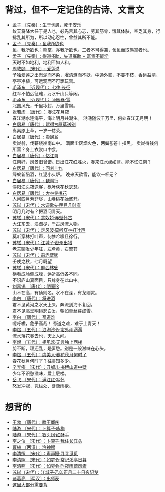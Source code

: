 # 背过，但不一定记住的古诗、文言文

* [孟子 〔先秦〕: 生于忧患，死于安乐](https://so.gushiwen.cn/shiwenv_ff66d475ee44.aspx) \
故天将降大任于是人也，必先苦其心志，劳其筋骨，饿其体肤，空乏其身，行拂乱其所为，所以动心忍性，曾益其所不能。
* [孟子 〔先秦〕: 鱼我所欲也](https://so.gushiwen.cn/shiwenv_740f1087a38c.aspx) \
鱼，我所欲也；熊掌，亦我所欲也。二者不可得兼，舍鱼而取熊掌者也。
* [孟子 〔先秦〕: 得道多助，失道寡助 + 富贵不能淫](https://so.gushiwen.cn/shiwenv_7e7dc2489f5f.aspx)\
天时不如地利，地利不如人和。
* [周敦颐 〔宋代〕: 爱莲说](https://so.gushiwen.cn/shiwenv_6d2dcbe80f96.aspx)\
予独爱莲之出淤泥而不染，濯清涟而不妖，中通外直，不蔓不枝，香远益清，亭亭净植，可远观而不可亵玩焉。
* [毛泽东 〔近现代〕： 七律·长征](https://so.gushiwen.cn/shiwenv_a1e7559dada7.aspx)\
红军不怕远征难，万水千山只等闲。
* [毛泽东 〔近现代〕： 沁园春·雪](https://so.gushiwen.cn/shiwenv_202a800b9239.aspx)\
北国风光，千里冰封，万里雪飘。
* [张若虚 〔唐代〕： 春江花月夜](https://so.gushiwen.cn/shiwenv_3aed26d1fa99.aspx)\
春江潮水连海平，海上明月共潮生。
滟滟随波千万里，何处春江无月明！
* [白居易〔唐代〕: 赋得古原草送别](https://so.gushiwen.cn/shiwenv_b7820a12ebaa.aspx)\
离离原上草，一岁一枯荣。
* [白居易〔唐代〕: 卖炭翁](https://so.gushiwen.cn/shiwenv_2716dfb4d439.aspx)\
卖炭翁，伐薪烧炭南山中。
满面尘灰烟火色，两鬓苍苍十指黑。
卖炭得钱何所营？身上衣裳口中食。
* [白居易〔唐代〕: 忆江南](https://so.gushiwen.cn/shiwenv_6ad0636b01a9.aspx)\
江南好，风景旧曾谙。日出江花红胜火，春来江水绿如蓝。能不忆江南？
* [白居易〔唐代〕: 问刘十九](https://so.gushiwen.cn/shiwenv_d09fef17613b.aspx)\
绿蚁新醅酒，红泥小火炉。
晚来天欲雪，能饮一杯无？
* [白居易〔唐代〕: 琵琶行](https://so.gushiwen.cn/shiwenv_0581b0ba8bb4.aspx)\
浔阳江头夜送客，枫叶荻花秋瑟瑟。
* [白居易〔唐代〕: 大林寺桃花](https://so.gushiwen.cn/shiwenv_5e26797704a7.aspx)\
人间四月芳菲尽，山寺桃花始盛开。
* [苏轼〔宋代〕：水调歌头·明月几时有](https://so.gushiwen.cn/shiwenv_632c5beb84eb.aspx)\
明月几时有？把酒问青天。
* [苏轼〔宋代〕：念奴娇·赤壁怀古](https://so.gushiwen.cn/shiwenv_5fb51378286c.aspx)\
大江东去，浪淘尽，千古风流人物。
* [苏轼〔宋代〕：定风波·莫听穿林打叶声](https://so.gushiwen.cn/shiwenv_6b30455fdd3c.aspx)\
莫听穿林打叶声，何妨吟啸且徐行。
* [苏轼〔宋代〕：江城子·密州出猎](https://so.gushiwen.cn/shiwenv_85b8792a66ac.aspx)\
老夫聊发少年狂，左牵黄，右擎苍
* [苏轼〔宋代〕：前赤壁赋](https://so.gushiwen.cn/shiwenv_4cac23b07849.aspx)\
壬戌之秋，七月既望
* [苏轼〔宋代〕：题西林壁](https://so.gushiwen.cn/shiwenv_f2f5469a6044.aspx)\
横看成岭侧成峰，远近高低各不同。\
不识庐山真面目，只缘身在此山中。
* [刘禹锡 〔唐代〕：陋室铭](https://so.gushiwen.cn/shiwenv_6c1ea9b7dd44.aspx)\
山不在高，有仙则名。水不在深，有龙则灵。
* [李白 〔唐代〕：将进酒](https://so.gushiwen.cn/shiwenv_ee16df5673bc.aspx)\
君不见黄河之水天上来，奔流到海不复回。\
君不见高堂明镜悲白发，朝如青丝暮成雪。
* [李白 〔唐代〕：蜀道难](https://so.gushiwen.cn/shiwenv_d59ec5d6c91c.aspx)\
噫吁嚱，危乎高哉！
蜀道之难，难于上青天！
* [李煜 〔五代〕：浪淘沙令·帘外雨潺潺](https://so.gushiwen.cn/shiwenv_07be0fb0e7a4.aspx)\
流水落花春去也，天上人间。
* [李煜 〔五代〕：相见欢·无言独上西楼](https://so.gushiwen.cn/shiwenv_804144e6b0dd.aspx)\
剪不断，理还乱，是离愁。别是一般滋味在心头。
* [李煜 〔五代〕：虞美人·春花秋月何时了](https://so.gushiwen.cn/shiwenv_3574610d74e0.aspx)\
春花秋月何时了？往事知多少。
* [辛弃疾 〔宋代〕：丑奴儿·书博山道中壁](https://so.gushiwen.cn/shiwenv_2ee36eb2ccf7.aspx)\
少年不识愁滋味，爱上层楼。
* [岳飞 〔宋代〕：满江红·写怀](https://so.gushiwen.cn/shiwenv_19f9f352c186.aspx) \
怒发冲冠，凭栏处、潇潇雨歇。

# 想背的
* [王勃 〔唐代〕：滕王阁序](https://so.gushiwen.cn/shiwenv_ce802de625e5.aspx)
* [陆游 〔宋代〕：卜算子·咏梅](https://so.gushiwen.cn/shiwenv_2523dc7baa84.aspx)
* [陆游 〔宋代〕：钗头凤·红酥手](https://so.gushiwen.cn/shiwenv_d5ac0bd52789.aspx)
* [李之仪 〔宋代〕：卜算子·我住长江头](https://so.gushiwen.cn/shiwenv_d096804a25ff.aspx)
* [曹植 〔两汉〕：洛神赋](https://so.gushiwen.cn/shiwenv_0559b0b0f385.aspx)
* [李清照 〔宋代〕：声声慢·寻寻觅觅](https://so.gushiwen.cn/shiwenv_f82821b9d569.aspx)
* [李清照 〔宋代〕：如梦令·常记溪亭日暮](https://so.gushiwen.cn/shiwenv_3e33bfbb8f79.aspx)
* [李清照 〔宋代〕：如梦令·昨夜雨疏风骤](https://so.gushiwen.cn/shiwenv_3ffd5d0653a9.aspx)
* [苏轼〔宋代〕：江城子·乙卯正月二十日夜记梦](https://so.gushiwen.cn/shiwenv_567fcf6ffefb.aspx)
* [诸葛亮 〔两汉〕：出师表](https://so.gushiwen.cn/shiwenv_8bc0871fe00b.aspx)
* [这里大部分需要背](https://so.gushiwen.cn/shiwens/default.aspx?cstr=%e4%b8%a4%e6%b1%89)

